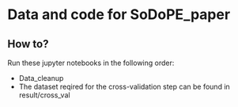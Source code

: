 # Data and code for SoDoPE_paper





## How to?
Run these jupyter notebooks in the following order:
- Data_cleanup
- The dataset reqired for the cross-validation step can be found in result/cross\_val
